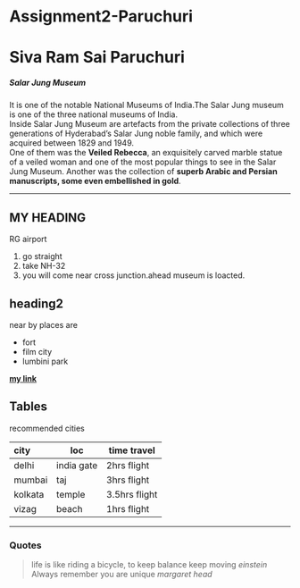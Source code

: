 # Assignment2-Paruchuri

# Siva Ram Sai Paruchuri
##### Salar Jung Museum

It is one of the notable National Museums of India.The Salar Jung museum is one of the three national museums of India. <br>Inside Salar Jung Museum are artefacts from the private collections of three generations of Hyderabad’s Salar Jung noble family, and which were acquired between 1829 and 1949.<br>One of them was the **Veiled Rebecca**, an exquisitely carved marble statue of a veiled woman and one of the most popular things to see in the Salar Jung Museum. Another was the collection of **superb Arabic and Persian manuscripts, some even embellished in gold**.

---

## MY HEADING
RG airport
1. go straight
2. take NH-32
3. you will come near cross junction.ahead museum is loacted.

## heading2
near by places are
* fort
* film city
* lumbini park

**[my link](https://github.com/SRS-P/Assignment2-Paruchuri/blob/main/AboutMe.md)**


## Tables

recommended cities

| city | loc  | time travel |
| :--- |  --- | ---         |
|delhi | india gate| 2hrs flight|
|mumbai | taj| 3hrs flight|
|kolkata | temple| 3.5hrs flight|
|vizag | beach| 1hrs flight|



---
### Quotes
> life is like riding a bicycle, to keep balance keep moving *einstein*
> Always remember you are unique *margaret head*